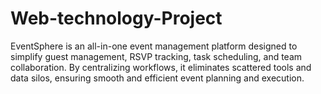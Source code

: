 # Web-technology-Project
  EventSphere is an all-in-one event management platform designed to simplify guest management, RSVP tracking, task scheduling, and team collaboration. By centralizing workflows, it eliminates scattered tools and data silos, ensuring smooth and efficient event planning and execution.
